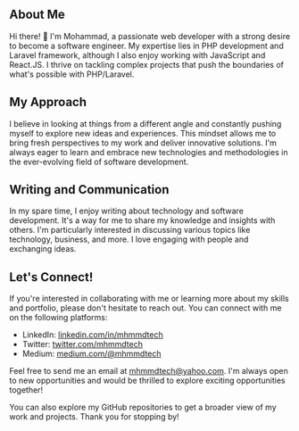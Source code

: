 ## About Me

Hi there! 👋 I'm Mohammad, a passionate web developer with a strong desire to become a software engineer. My expertise lies in PHP development and Laravel framework, although I also enjoy working with JavaScript and React.JS. I thrive on tackling complex projects that push the boundaries of what's possible with PHP/Laravel.

## My Approach

I believe in looking at things from a different angle and constantly pushing myself to explore new ideas and experiences. This mindset allows me to bring fresh perspectives to my work and deliver innovative solutions. I'm always eager to learn and embrace new technologies and methodologies in the ever-evolving field of software development.

## Writing and Communication

In my spare time, I enjoy writing about technology and software development. It's a way for me to share my knowledge and insights with others. I'm particularly interested in discussing various topics like technology, business, and more. I love engaging with people and exchanging ideas.

## Let's Connect!

If you're interested in collaborating with me or learning more about my skills and portfolio, please don't hesitate to reach out. You can connect with me on the following platforms:

- LinkedIn: [linkedin.com/in/mhmmdtech](https://linkedin.com/in/mhmmdtech)
- Twitter: [twitter.com/mhmmdtech](https://twitter.com/mhmmdtech)
- Medium: [medium.com/@mhmmdtech](https://medium.com/@mhmmdtech)

Feel free to send me an email at [mhmmdtech@yahoo.com](mailto:mhmmdtech@yahoo.com). I'm always open to new opportunities and would be thrilled to explore exciting opportunities together!

You can also explore my GitHub repositories to get a broader view of my work and projects. Thank you for stopping by!

